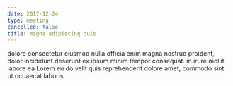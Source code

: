 ```yaml
---
date: 2017-12-24
type: meeting
cancelled: false
title: magna adipiscing quis
---
```

dolore consectetur eiusmod nulla officia enim magna nostrud proident, dolor incididunt deserunt ex ipsum minim tempor consequat. in irure mollit. labore ea Lorem eu do velit quis reprehenderit dolore amet, commodo sint ut occaecat laboris